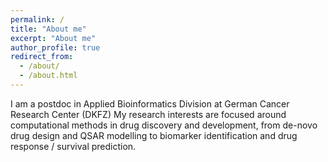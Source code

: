 ```yaml
---
permalink: /
title: "About me"
excerpt: "About me"
author_profile: true
redirect_from: 
  - /about/
  - /about.html
---
```


I am a postdoc in Applied Bioinformatics Division at German Cancer Research Center (DKFZ)
My research interests are focused around computational methods in drug discovery and development, from de-novo drug design and QSAR modelling to biomarker identification and drug response / survival prediction.
